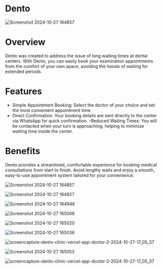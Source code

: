 # Dento

![Screenshot 2024-10-27 164857](https://github.com/user-attachments/assets/08b93ad4-865c-4dc2-82ba-ac8f507c79dc)


# Overview
Dento was created to address the issue of long waiting times at dental centers. With Dento, you can easily book your examination appointments from the comfort of your own space, avoiding the hassle of waiting for extended periods.

# Features
- Simple Appointment Booking: Select the doctor of your choice and set the most convenient appointment time.
- Direct Confirmation: Your booking details are sent directly to the center via WhatsApp for quick confirmation.
-Reduced Waiting Times: You will be contacted when your turn is approaching, helping to minimize waiting time inside the center.

# Benefits
Dento provides a streamlined, comfortable experience for booking medical consultations from start to finish. Avoid lengthy waits and enjoy a smooth, easy-to-use appointment system tailored for your convenience.


![Screenshot 2024-10-27 164857](https://github.com/user-attachments/assets/40db01fe-0ef1-493e-bede-ebb0ec4ec9d4)

![Screenshot 2024-10-27 164927](https://github.com/user-attachments/assets/b80391bb-1c17-4bb1-8e24-01c59bcc42f2)

![Screenshot 2024-10-27 164946](https://github.com/user-attachments/assets/62def77e-9578-4799-a8cf-8a5eab0e5736)

![Screenshot 2024-10-27 165006](https://github.com/user-attachments/assets/c7a66f33-a8e4-4111-a7b3-e3cba76cdafc)

![Screenshot 2024-10-27 165020](https://github.com/user-attachments/assets/0fe47f43-8006-4072-a1ba-b1046ca67304)

![Screenshot 2024-10-27 165036](https://github.com/user-attachments/assets/14dbad05-0af1-488c-af42-6130f378cea2)

![screencapture-dento-clinic-vercel-app-doctor-2-2024-10-27-17_05_37](https://github.com/user-attachments/assets/94802c55-ac46-49ee-adf4-736ed91c20db)

![Screenshot 2024-10-27 165053](https://github.com/user-attachments/assets/e27cf996-f9ff-47a2-8446-2efcf91e222d)

![screencapture-dento-clinic-vercel-app-doctor-2-2024-10-27-17_05_37](https://github.com/user-attachments/assets/da0d9e33-450f-4a3e-8faa-a62cc3c1fd57)



